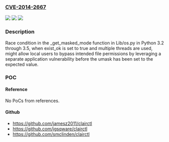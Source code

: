 ### [CVE-2014-2667](https://cve.mitre.org/cgi-bin/cvename.cgi?name=CVE-2014-2667)
![](https://img.shields.io/static/v1?label=Product&message=n%2Fa&color=blue)
![](https://img.shields.io/static/v1?label=Version&message=n%2Fa&color=blue)
![](https://img.shields.io/static/v1?label=Vulnerability&message=n%2Fa&color=brighgreen)

### Description

Race condition in the _get_masked_mode function in Lib/os.py in Python 3.2 through 3.5, when exist_ok is set to true and multiple threads are used, might allow local users to bypass intended file permissions by leveraging a separate application vulnerability before the umask has been set to the expected value.

### POC

#### Reference
No PoCs from references.

#### Github
- https://github.com/jamesz2011/clairctl
- https://github.com/jgsqware/clairctl
- https://github.com/smclinden/clairctl

